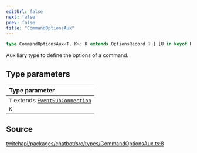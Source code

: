```yaml
---
editUrl: false
next: false
prev: false
title: "CommandOptionsAux"
---
```


```ts
type CommandOptionsAux<T, K>: K extends OptionsRecord ? { [U in keyof K]: K[U] extends NumberOption<infer V> ? number | V : K[U] extends StringOption<infer V> ? string | V : K[U] extends BooleanOption<infer V> ? boolean | V : K[U] extends MentionOption<null, infer V> ? V extends true ? Collection<T, BaseUser<T>> | null : BaseUser<T> | null : string | number | boolean | BaseUser<T> | Collection<T, BaseUser<T>> | null } : T;
```

Auxiliary type to define the options of a command.

## Type parameters

| Type parameter |
| :------ |
| `T` extends [`EventSubConnection`](/api/chatbot/enumerations/eventsubconnection/) |
| `K` |

## Source

[twitchapi/packages/chatbot/src/types/CommandOptionsAux.ts:8](https://github.com/pablornc/twitchapi//blob/8695acad106a836c1f0fc4c57a113f17adce41f0/packages/chatbot/src/types/CommandOptionsAux.ts#L8)
